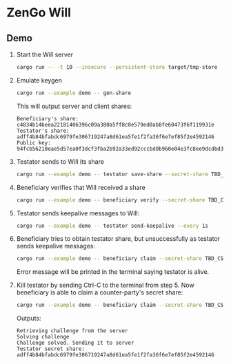 # ZenGo Will

## Demo

1. Start the Will server
   ```bash
   cargo run -- -t 10 --insecure --persistent-store target/tmp-store
   ```

2. Emulate keygen
   ```bash
   cargo run --example demo -- gen-share
   ```
   
   This will output server and client shares:
   ```text
   Beneficiary's share: c4834b14beea22181406396c09a380a5ff8c0e579ed0ab8fe60473f6f119931e
   Testator's share:    adff4b84bfabdc6979fe306719247a8d61ea5fe1f2fa36f6e7ef85f2e4592146
   Public key:          94fcb56210eae5d57ea0f3dcf3fba2b92a33ed92cccbd0b960e04e3fc8ee9dcdbd366492ee3c1b67849c76a93b5ecf59458302627bff1db670a386fa21b86008
   ```
   
3. Testator sends to Will its share
   ```bash
   cargo run --example demo -- testator save-share --secret-share TBD_SS --public-key TBD_PK
   ```
   
4. Beneficiary verifies that Will received a share
   ```bash
   cargo run --example demo -- beneficiary verify --secret-share TBD_CS --public-key TBD_PK
   ```

5. Testator sends keepalive messages to Will:
   ```bash
   cargo run --example demo -- testator send-keepalive --every 1s
   ```
   
6. Beneficiary tries to obtain testator share, but unsuccessfully as testator sends keepalive messages:
   ```bash
   cargo run --example demo -- beneficiary claim --secret-share TBD_CS --public-key TBD_PK
   ```
   
   Error message will be printed in the terminal saying testator is alive.

7. Kill testator by sending Ctrl-C to the terminal from step 5. Now beneficiary is able to claim a counter-party's
   secret share:
   ```bash
   cargo run --example demo -- beneficiary claim --secret-share TBD_CS --public-key TBD_PK
   ```

   Outputs:
   ```text
   Retrieving challenge from the server
   Solving challenge
   Challenge solved. Sending it to server
   Testator secret share: adff4b84bfabdc6979fe306719247a8d61ea5fe1f2fa36f6e7ef85f2e4592146
   ```
